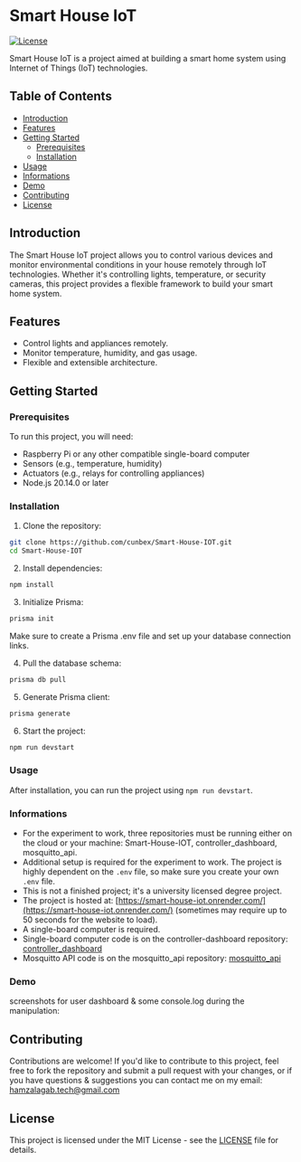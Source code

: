 # Smart House IoT
[![License](https://img.shields.io/badge/license-MIT-blue.svg)](https://github.com/cunbex/Smart-House-IOT/blob/main/LICENSE)

Smart House IoT is a project aimed at building a smart home system using Internet of Things (IoT) technologies.

## Table of Contents
- [Introduction](#introduction)
- [Features](#features)
- [Getting Started](#getting-started)
  - [Prerequisites](#prerequisites)
  - [Installation](#installation)
- [Usage](#usage)
- [Informations](#informations)
- [Demo](#demo)
- [Contributing](#contributing)
- [License](#license)

## Introduction

The Smart House IoT project allows you to control various devices and monitor environmental conditions in your house remotely through IoT technologies. Whether it's controlling lights, temperature, or security cameras, this project provides a flexible framework to build your smart home system.

## Features

- Control lights and appliances remotely.
- Monitor temperature, humidity, and gas usage.
- Flexible and extensible architecture.

## Getting Started

### Prerequisites

To run this project, you will need:
- Raspberry Pi or any other compatible single-board computer
- Sensors (e.g., temperature, humidity)
- Actuators (e.g., relays for controlling appliances)
- Node.js 20.14.0 or later

### Installation

1. Clone the repository:

```bash
git clone https://github.com/cunbex/Smart-House-IOT.git
cd Smart-House-IOT
```

2. Install dependencies:

```bash
npm install
```

3. Initialize Prisma:

```bash
prisma init
```
   Make sure to create a Prisma .env file and set up your database connection links.

4. Pull the database schema:

```bash
prisma db pull
```

5. Generate Prisma client:

```bash
prisma generate
```

6. Start the project:

```bash
npm run devstart
```

### Usage

After installation, you can run the project using `npm run devstart`.

### Informations

- For the experiment to work, three repositories must be running either on the cloud or your machine: Smart-House-IOT, controller_dashboard, mosquitto_api.
- Additional setup is required for the experiment to work. The project is highly dependent on the `.env` file, so make sure you create your own `.env` file.
- This is not a finished project; it's a university licensed degree project.
- The project is hosted at: [https://smart-house-iot.onrender.com/](https://smart-house-iot.onrender.com/) (sometimes may require up to 50 seconds for the website to load).
- A single-board computer is required.
- Single-board computer code is on the controller-dashboard repository: [controller_dashboard](https://github.com/cunbex/controller_dashboard)
- Mosquitto API code is on the mosquitto_api repository: [mosquitto_api](https://github.com/cunbex/mosquitto-api)

### Demo

screenshots for user dashboard & some console.log during the manipulation:

## Contributing

Contributions are welcome! If you'd like to contribute to this project, feel free to fork the repository and submit a pull request with your changes, or if you have questions & suggestions you can contact me on my email: hamzalagab.tech@gmail.com

## License

This project is licensed under the MIT License - see the [LICENSE](LICENSE) file for details.
